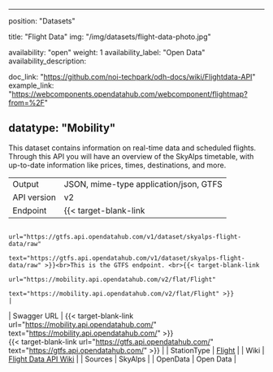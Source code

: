 

---
position: "Datasets"

title: "Flight Data"
img: "/img/datasets/flight-data-photo.jpg"

availability: "open"
weight: 1
availability_label: "Open Data"
availability_description: 

doc_link: "https://github.com/noi-techpark/odh-docs/wiki/Flightdata-API"
example_link: "https://webcomponents.opendatahub.com/webcomponent/flightmap?from=%2F"

datatype: "Mobility"
---

This dataset contains information on real-time data and scheduled flights. Through this API you will have an overview of the SkyAlps timetable, with up-to-date information like prices, times, destinations, and more.

|             |                                                                                                                                                                                                   |
| :---------- | ------------------------------------------------------------------------------------------------------------------------------------------------------------------------------------------------- |
| Output      | JSON, mime-type application/json, GTFS                                                                                                                                                                |
| API version | v2                                                                                                                                                                                                |
| Endpoint | {{< target-blank-link    
                        url="https://gtfs.api.opendatahub.com/v1/dataset/skyalps-flight-data/raw"
                        text="https://gtfs.api.opendatahub.com/v1/dataset/skyalps-flight-data/raw" >}}<br>This is the GTFS endpoint. <br>{{< target-blank-link
                        url="https://mobility.api.opendatahub.com/v2/flat/Flight"
                        text="https://mobility.api.opendatahub.com/v2/flat/Flight" >}}                                                                                                                                                                                                                |
| Swagger URL | {{< target-blank-link
                        url="https://mobility.api.opendatahub.com/"
                        text="https://mobility.api.opendatahub.com/" >}} <br>{{< target-blank-link
                    url="https://gtfs.api.opendatahub.com/"
                    text="https://gtfs.api.opendatahub.com/" >}}     |
| StationType | [Flight](https://mobility.api.opendatahub.com/v2/flat/Flight) |
| Wiki | [Flight Data API Wiki](https://github.com/noi-techpark/odh-docs/wiki/Flightdata-API) |
| Sources     | SkyAlps                                                                                                                 |
| OpenData    | Open Data                                                                                                                                                                                         |
